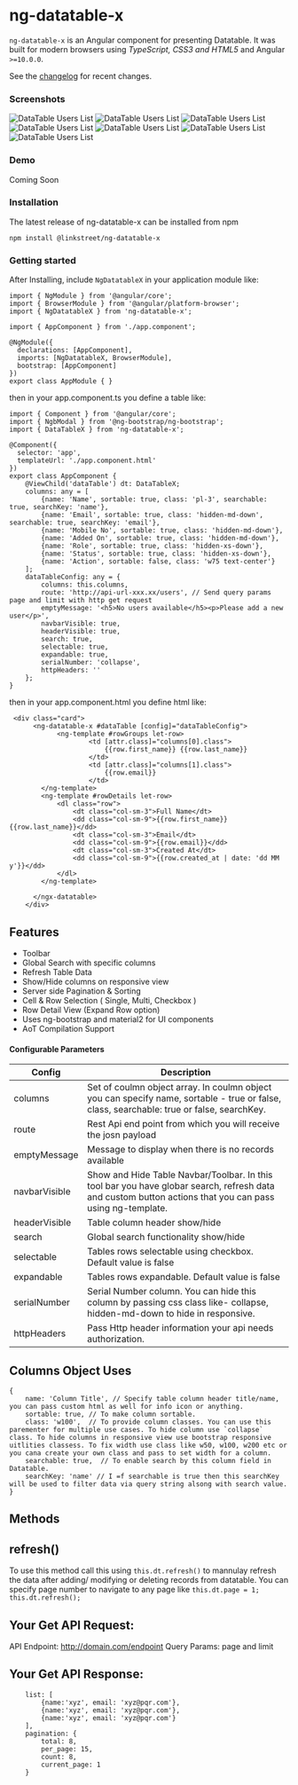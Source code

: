 # ng-datatable-x

`ng-datatable-x` is an Angular component for presenting Datatable.
It was built for modern browsers using _TypeScript, CSS3 and HTML5_ and Angular `>=10.0.0`.

See the [changelog](https://github.com/linkstreet/ng-datatable-x/blob/master/CHANGELOG.md) for recent changes.
### Screenshots
![DataTable Users List](screenshots/users.png)
![DataTable Users List](screenshots/users-expand.png)
![DataTable Users List](screenshots/users-select.png)
![DataTable Users List](screenshots/users-small.png)
![DataTable Users List](screenshots/users-search.png)
![DataTable Users List](screenshots/users-action.png)
![DataTable Users List](screenshots/table-responsive.png)

### Demo
Coming Soon

### Installation

The latest release of ng-datatable-x can be installed from npm

`npm install @linkstreet/ng-datatable-x`

### Getting started

After Installing, include `NgDatatableX` in your application module like:
```
import { NgModule } from '@angular/core';
import { BrowserModule } from '@angular/platform-browser';
import { NgDatatableX } from 'ng-datatable-x';

import { AppComponent } from './app.component';

@NgModule({
  declarations: [AppComponent],
  imports: [NgDatatableX, BrowserModule],
  bootstrap: [AppComponent]
})
export class AppModule { }
```
then in your app.component.ts you define a table like:
```
import { Component } from '@angular/core';
import { NgbModal } from '@ng-bootstrap/ng-bootstrap';
import { DataTableX } from 'ng-datatable-x';

@Component({
  selector: 'app',
  templateUrl: './app.component.html'
})
export class AppComponent {
    @ViewChild('dataTable') dt: DataTableX;
    columns: any = [
        {name: 'Name', sortable: true, class: 'pl-3', searchable: true, searchKey: 'name'},
        {name: 'Email', sortable: true, class: 'hidden-md-down', searchable: true, searchKey: 'email'},
        {name: 'Mobile No', sortable: true, class: 'hidden-md-down'},
        {name: 'Added On', sortable: true, class: 'hidden-md-down'},
        {name: 'Role', sortable: true, class: 'hidden-xs-down'},
        {name: 'Status', sortable: true, class: 'hidden-xs-down'},
        {name: 'Action', sortable: false, class: 'w75 text-center'}
    ];
    dataTableConfig: any = {
        columns: this.columns,
        route: 'http://api-url-xxx.xx/users', // Send query params page and limit with http get request
        emptyMessage: '<h5>No users available</h5><p>Please add a new user</p>',
        navbarVisible: true,
        headerVisible: true,
        search: true,
        selectable: true,
        expandable: true,
        serialNumber: 'collapse',
        httpHeaders: ''
    };
}
```
then in your app.component.html you define html like:
```
 <div class="card">
      <ng-datatable-x #dataTable [config]="dataTableConfig">
            <ng-template #rowGroups let-row>
                    <td [attr.class]="columns[0].class">
                        {{row.first_name}} {{row.last_name}}
                    </td>
                    <td [attr.class]="columns[1].class">
                        {{row.email}}
                    </td>
        </ng-template>
        <ng-template #rowDetails let-row>
            <dl class="row">
                <dt class="col-sm-3">Full Name</dt>
                <dd class="col-sm-9">{{row.first_name}} {{row.last_name}}</dd>
                <dt class="col-sm-3">Email</dt>
                <dd class="col-sm-9">{{row.email}}</dd>
                <dt class="col-sm-3">Created At</dt>
                <dd class="col-sm-9">{{row.created_at | date: 'dd MM y'}}</dd>
            </dl>
        </ng-template>
        
      </ngx-datatable>
    </div>
```


## Features
- Toolbar
- Global Search with specific columns
- Refresh Table Data
- Show/Hide columns on responsive view
- Server side Pagination & Sorting
- Cell & Row Selection ( Single, Multi, Checkbox )
- Row Detail View (Expand Row option)
- Uses ng-bootstrap and material2 for UI components
- AoT Compilation Support

#### Configurable Parameters

| Config           | Description                                                  |      
|------------------|--------------------------------------------------------|
| columns          |  Set of coulmn object array. In coulmn object you can specify name, sortable - true or false, class, searchable: true or false, searchKey.               |
| route            |  Rest Api end point from which you will receive the josn payload                                                      | 
| emptyMessage     |  Message to display when there is no records available                                                      |
| navbarVisible    |  Show and Hide Table Navbar/Toolbar. In this tool bar you have globar search, refresh data and custom button actions that you can pass using ng-template.                                                      |
| headerVisible    |  Table column header show/hide                                                      |
| search           | Global search functionality show/hide                                                    |
| selectable       | Tables rows selectable using checkbox. Default value is false       |
| expandable       | Tables rows expandable. Default value is false                                    |
| serialNumber     | Serial Number column. You can hide this column by passing css class like- collapse, hidden-md-down to hide in responsive.                                                        |
| httpHeaders      | Pass Http header information your api needs authorization.                                     |

## Columns Object Uses
   ```
   {
       name: 'Column Title', // Specify table column header title/name, you can pass custom html as well for info icon or anything. 
       sortable: true, // To make column sortable.
       class: 'w100',  // To provide column classes. You can use this parementer for multiple use cases. To hide column use `collapse` class. To hide columns in responsive view use bootstrap responsive uitlities classess. To fix width use class like w50, w100, w200 etc or you cana create your own class and pass to set width for a column.
       searchable: true,  // To enable search by this column field in Datatable.
       searchKey: 'name' // I =f searchable is true then this searchKey will be used to filter data via query string alsong with search value.
   }
   ```
   
 ## Methods
 
 ## refresh()
 
 To use this method call this using `this.dt.refresh()` to mannulay refresh the data after adding/ modifying or deleting records from datatable. You can specify page number to navigate to any page like `this.dt.page = 1; this.dt.refresh();`
 
 
## Your Get API Request:
API Endpoint: http://domain.com/endpoint
Query Params: page and limit

## Your Get API Response:
```
    list: [
        {name:'xyz', email: 'xyz@pqr.com'},
        {name:'xyz', email: 'xyz@pqr.com'},
        {name:'xyz', email: 'xyz@pqr.com'}
    ],
    pagination: {
        total: 8, 
        per_page: 15, 
        count: 8, 
        current_page: 1
    }
 ```